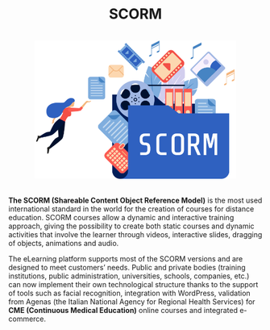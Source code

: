 <div align="center">
<h1>SCORM</h1>
<br>
<img src="https://raw.githubusercontent.com/tsevindik/scorm/master/img/scorm.png" width="400" alt="SCORM">
<br><br>
</div>


**The SCORM (Shareable Content Object Reference Model)** is the most used international standard in the world for the creation of courses for distance education. SCORM courses allow a dynamic and interactive training approach, giving the possibility to create both static courses and dynamic activities that involve the learner through videos, interactive slides, dragging of objects, animations and audio.

The eLearning platform supports most of the SCORM versions and are designed to meet customers’ needs. Public and private bodies (training institutions, public administration, universities, schools, companies, etc.) can now implement their own technological structure thanks to the support of tools such as facial recognition, integration with WordPress, validation from Agenas (the Italian National Agency for Regional Health Services) for **CME (Continuous Medical Education)** online courses and integrated e-commerce.